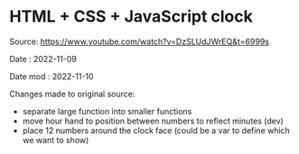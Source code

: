 # HTML + CSS + JavaScript clock

Source: https://www.youtube.com/watch?v=DzSLUdJWrEQ&t=6999s

Date : 2022-11-09

Date mod : 2022-11-10

Changes made to original source:

- separate large function into smaller functions
- move hour hand to position between numbers to reflect minutes (dev)
- place 12 numbers around the clock face (could be a var to define which we want to show)
